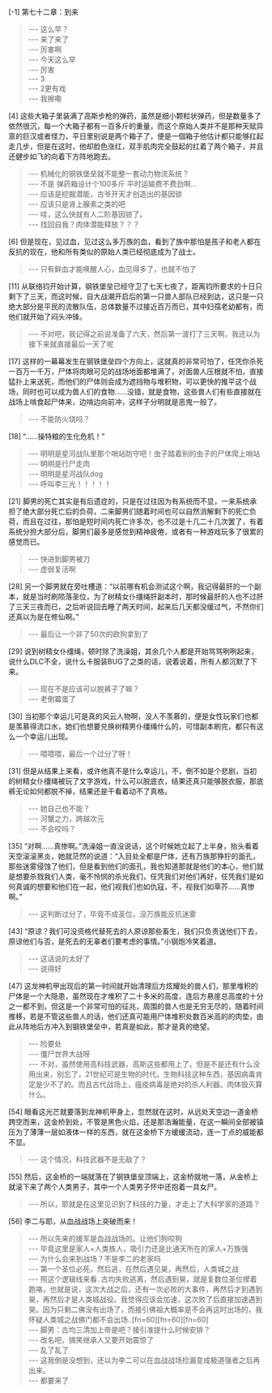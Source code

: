 
[-1] 第七十二章：到来
>--- 这么早？<br>
>--- 来了来了<br>
>--- 厉害啊<br>
>--- 今天这么早<br>
>--- 厉害<br>
>--- 3<br>
>--- 2更有戏<br>
>--- 我擦嘞<br>

[4] 这些大箱子里装满了高斯步枪的弹药，虽然是细小颗粒状弹药，但是数量多了依然很沉，每一个大箱子都有一百多斤的重量，而这个原始人类并不是那种天赋异禀的巨汉或者怪力，平日里别说是两个箱子了，便是一個箱子他估计都只能够扛起走几步，但是在这时，他却脸色涨红，双手肌肉完全鼓起的扛着了两个箱子，并且还健步如飞的向着下方阵地跑去。
>--- 机械化的钢铁堡垒就不能整一套动力物流系统？<br>
>--- 不是 弹药箱设计个100多斤 平时运输费不费劲啊…<br>
>--- 应该是挖掘潜能，古爷开天才创造出的基因锁<br>
>--- 应该只是肾上腺素之类的吧<br>
>--- 哇，这么快就有人二阶基因锁了。<br>
>--- 找回自我？肉体潜能释放？？？<br>

[6] 但是现在，见过血，见过这么多万族的血，看到了族中那怕是孩子和老人都在反抗的现在，他和所有类似的原始人类已经彻底成为了战士。
>--- 只有鲜血才能唤醒人心，血见得多了，也就不怕了<br>

[11] 从联络钧开始计算，钢铁堡垒已经守卫了七天七夜了，距离钧所要求的十日只剩下了三天，而这时候，自大战潮开启后的第一只兽人部队已经到达，这只是一只绝大部分是平民的流散队伍，总体数量不过接近百万而已，其中妇孺老幼都有，而他们就开始了闷头冲锋。
>--- 不对吧，我记得之前说准备了六天，然后第一波打了三天啊，我还以为接下来就直接最后一天了呢<br>

[17] 这样的一幕幕发生在钢铁堡垒四个方向上，这就真的非常可怕了，任凭你杀死一百万一千万，尸体将肉眼可见的战场地面都堆满了，对面兽人压根就不怕，直接猛扑上来送死，而他们的尸体则会成为遮挡物与堆积物，可以更快的推平这个战场，同时也可以成为兽人们的食物……没错，就是食物，这些兽人们有些直接就在战场上啃食起尸体来，边啃边向前冲，这样子分明就是恶鬼一般了。
>--- 不能防火烧吗？<br>

[18] “……操特粮的生化危机！”
>--- 明明是星河战队里那个哨站防守吧！虫子踏着别的虫子的尸体爬上哨站<br>
>--- 明明是行尸走肉<br>
>--- 明明是星河战队dog<br>
>--- 呼叫李三光！！！！！<br>

[21] 脚男的死亡其实是有后遗症的，只是在过往因为有系统而不显，一来系统承担了绝大部分死亡后的负荷，二来脚男们随着时间也可以自然消解剩下的死亡负荷，而且在过往，那怕是短时间内死亡许多次，也不过是十几二十几次罢了，有着系统分担大部分后，脚男们最多是感觉到精神疲倦，或者有一种游戏玩多了很累的感觉而已。
>--- 快进到脚男被刀<br>
>--- 虚弱复活啊<br>

[28] 另一个脚男就在旁吐槽道：“以前哪有机会测试这个啊，我记得最肝的一个副本，就是当时刷陨落圣位，为了树精女仆缰绳肝副本时，那时候最肝的人也不过肝了三天三夜而已，之后听说回去睡了两天时间，起来后几天都没缓过气，不然你们还真以为是在修仙啊。”
>--- 最后让一个非了50次的欧狗拿到了<br>

[29] 说到树精女仆缰绳，顿时除了洗澡姐，其余几个人都是开始骂骂咧咧起来，说什么DLC不全，说什么卡服装BUG了之类的话，说着说着，所有人都沉默了下来。
>--- 现在不是应该可以脱裤子了嘛？<br>
>--- 老倒霉蛋了<br>

[30] 当初那个幸运儿可是真的风云人物啊，没人不羡慕的，便是女性玩家们也都是羡慕得流口水，她们也想要兑换树精男仆缰绳什么的，可惜副本刷完，都只有这么一个幸运儿出现。
>--- 喂喂喂，最后一个过分了呀！<br>

[31] 但是从结果上来看，或许他真不是什么幸运儿，不，倒不如是个悲剧，当初的树精女仆缰绳被玩了文字游戏，什么可以脱底衣，结果还真只能够脱衣服，那底裤无论如何都脱不掉，结果还是干看着动不了真格。
>--- 她自己也不能？<br>
>--- 河蟹之力，跨越次元<br>
>--- 不会咬吗？<br>

[35] “对啊……真惨啊。”洗澡姐一直没说话，这个时候她立起了上半身，抬头看着天空滚滚黑炎，她就茫然的说道：“入目处全都是尸体，还有万族那狰狞的面孔，那些迷雾侵蚀了他们，但是看到他们的面孔，我也知道那就是他们的本心，他们就是想要杀戮我们人类，毫不怜悯的杀光我们，任凭我们对他们再好，任凭我们是如何真诚的想要和他们在一起，他们视我们也如仇寇，不，视我们如草芥……真惨啊。”
>--- 这判断过分了，毕竟不成圣位，没万族能反抗迷雾<br>

[43] “原谅？我们可没资格代替死去的人原谅那些畜生，我们只负责送他们下去，原谅他们与否，是死去的无辜者们要考虑的事情。”小钢炮冷笑着道。
>--- 这话说的太好了<br>
>--- 说得好<br>

[47] 这龙神机甲出现后的第一时间就开始清理后方炫耀处的兽人们，那里堆积的尸体是一个大隐患，虽然现在才堆积了二十多米的高度，连后方悬崖总高度的十分之一都不到，但这是一个非常可怕的征兆，周围的兽人也是无穷无尽的，随着时间推移，若是不管这些兽人的话，他们还真可能用尸体堆积处数百米高的的肉垫，由此从阵地后方冲入到钢铁堡垒中，若真是如此，那才是真的绝望。
>--- 险要处<br>
>--- 僵尸世界大战呀<br>
>--- 不对，虽然使用高科技武器，高斯这些都用上了。但是不是还有什么没用出来，别忘了，21世纪可是生物的时代，生物科技这种东西，基因病毒肯定是少不了的。而且古代战场上，瘟疫病毒是绝对的杀人利器。肉体毁灭算什么。<br>

[54] 眼看这光芒就要落到龙神机甲身上，忽然就在这时，从远处天空边一道金桥跨空而来，这金桥到处，不管是黑色火焰，还是那浩瀚能量，在这一瞬间全部被镇压为了薄薄一层如液体一样的东西，就在这金桥下方缓缓流动，连一丁点的威能都不显。
>--- 这个情况，科技武器不是无敌了？<br>

[55] 然后，这金桥的一端就落在了钢铁堡垒顶端上，这金桥就地一落，从金桥上就滚下来了两个人类男子，其中一个人类男子怀中还抱着一具女尸。
>--- 所以，耶就是在这里见识到了科技的力量，才走上了大科学家的道路？<br>

[56] 李二与耶，从血战战场上突破而来！
>--- 所以先来的援军是血战战场的。让他们狗咬狗<br>
>--- 毕竟这里是家人+人类族人，吸引力还是比通天所在的家人+万族强<br>
>--- 为什么会来到战场？不是李二的老家吗<br>
>--- 第一个圣位必死，然后逃，在然后遇见昊，再然后，人类城之战<br>
>--- 照这个逻辑线来看..古均失败逃离，然后遇到昊，就是复数位圣位撵着跑咯，也就是说，这次大战之后，还有一次必败的大事件，再然后才到遇到昊，再然后才是人类城战役。我觉得应该会加速，这次败了后直接加速遇到昊。因为只剩二佛没有出场了，而接引佛祖大概率是不会再这时出场的，我怀疑人类城之战佛门都不会出场..[fn=60][fn=60][fn=60]<br>
>--- 脚男：古均三清加上帝是吧？接引准提什么时候安排？<br>
>--- 改名吧，搞笑继承人又要开始震惊了<br>
>--- 乱了乱了<br>
>--- 这我倒是没想到，还以为李二可以在血战战场捡漏变成极道强者之后再出来。<br>
>--- 都要来了<br>
